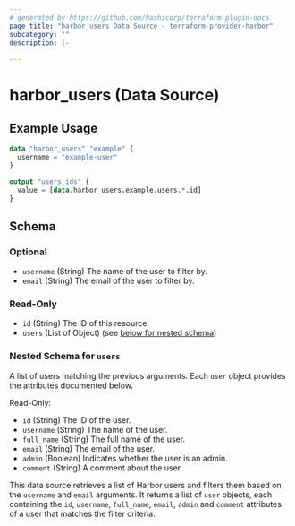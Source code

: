 ```yaml
---
# generated by https://github.com/hashicorp/terraform-plugin-docs
page_title: "harbor_users Data Source - terraform-provider-harbor"
subcategory: ""
description: |-
  
---
```


# harbor_users (Data Source)

<!-- schema generated by tfplugindocs -->

## Example Usage

```terraform
data "harbor_users" "example" {
  username = "example-user"
}

output "users_ids" {
  value = [data.harbor_users.example.users.*.id]
}
```

## Schema

### Optional

- `username` (String) The name of the user to filter by.
- `email` (String) The email of the user to filter by.

### Read-Only

- `id` (String) The ID of this resource.
- `users` (List of Object) (see [below for nested schema](#nestedatt--users))

<a id="nestedatt--users"></a>

### Nested Schema for `users`

A list of users matching the previous arguments. Each `user` object provides the attributes documented below.

Read-Only:

- `id` (String) The ID of the user.
- `username` (String) The name of the user.
- `full_name` (String) The full name of the user.
- `email` (String) The email of the user.
- `admin` (Boolean) Indicates whether the user is an admin.
- `comment` (String) A comment about the user.

This data source retrieves a list of Harbor users and filters them based on the `username` and `email` arguments. It returns a list of `user` objects, each containing the `id`, `username`, `full_name`, `email`, `admin` and `comment` attributes of a user that matches the filter criteria.
